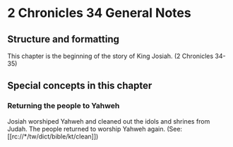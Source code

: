 # 2 Chronicles 34 General Notes
## Structure and formatting

This chapter is the beginning of the story of King Josiah. (2 Chronicles 34-35)

## Special concepts in this chapter

### Returning the people to Yahweh

Josiah worshiped Yahweh and cleaned out the idols and shrines from Judah. The people returned to worship Yahweh again. (See: [[rc://*/tw/dict/bible/kt/clean]])